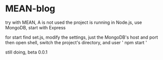 # MEAN-blog
try with MEAN, A is not used
the project is running in Node.js, use MongoDB, start with Express

for start
find set.js, modify the settings, just the MongoDB's host and port
then open shell, switch the project's directory, and user ' npm start '

still doing, beta 0.0.1
